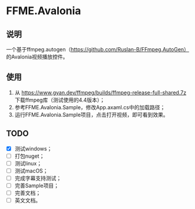 # FFME.Avalonia

## 说明

一个基于ffmpeg.autogen（https://github.com/Ruslan-B/FFmpeg.AutoGen） 的Avalonia视频播放控件。


## 使用

1. 从 https://www.gyan.dev/ffmpeg/builds/ffmpeg-release-full-shared.7z 下载ffmpeg库（测试使用的4.4版本）；
2. 参考FFME.Avalonia.Sample，修改App.axaml.cs中的加载路径；
3. 运行FFME.Avalonia.Sample项目，点击打开视频，即可看到效果。



## TODO

- [x] 测试windows；
- [ ] 打包nuget；
- [ ] 测试linux；
- [ ] 测试macOS；
- [ ] 完成字幕支持测试；
- [ ] 完善Sample项目；
- [ ] 完善文档；
- [ ] 英文文档。
